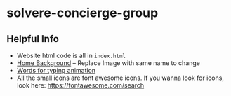 # solvere-concierge-group

## Helpful Info

- Website html code is all in `index.html`
- [Home Background](assets/theme/images/main-header.jpg) – Replace Image with same name to change
- [Words for typing animation](https://github.com/anujparakh/solvere-concierge-group/blob/main/assets/theme/js/theme.js#L184)
- All the small icons are font awesome icons. If you wanna look for icons, look here: https://fontawesome.com/search
